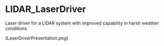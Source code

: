 # LIDAR_LaserDriver
Laser driver for a LIDAR system with improved capability in harsh weather conditions

(LaserDriverPresentation.png)
